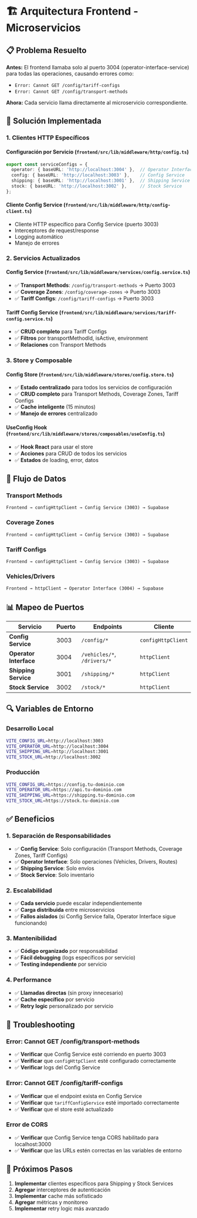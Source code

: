 # 🏗️ Arquitectura Frontend - Microservicios

## 📋 **Problema Resuelto**

**Antes:** El frontend llamaba solo al puerto 3004 (operator-interface-service) para todas las operaciones, causando errores como:
- `Error: Cannot GET /config/tariff-configs`
- `Error: Cannot GET /config/transport-methods`

**Ahora:** Cada servicio llama directamente al microservicio correspondiente.

## 🔧 **Solución Implementada**

### **1. Clientes HTTP Específicos**

#### **Configuración por Servicio** (`frontend/src/lib/middleware/http/config.ts`)
```typescript
export const serviceConfigs = {
  operator: { baseURL: 'http://localhost:3004' },  // Operator Interface
  config: { baseURL: 'http://localhost:3003' },    // Config Service
  shipping: { baseURL: 'http://localhost:3001' },  // Shipping Service
  stock: { baseURL: 'http://localhost:3002' },     // Stock Service
};
```

#### **Cliente Config Service** (`frontend/src/lib/middleware/http/config-client.ts`)
- Cliente HTTP específico para Config Service (puerto 3003)
- Interceptores de request/response
- Logging automático
- Manejo de errores

### **2. Servicios Actualizados**

#### **Config Service** (`frontend/src/lib/middleware/services/config.service.ts`)
- ✅ **Transport Methods**: `/config/transport-methods` → Puerto 3003
- ✅ **Coverage Zones**: `/config/coverage-zones` → Puerto 3003
- ✅ **Tariff Configs**: `/config/tariff-configs` → Puerto 3003

#### **Tariff Config Service** (`frontend/src/lib/middleware/services/tariff-config.service.ts`)
- ✅ **CRUD completo** para Tariff Configs
- ✅ **Filtros** por transportMethodId, isActive, environment
- ✅ **Relaciones** con Transport Methods

### **3. Store y Composable**

#### **Config Store** (`frontend/src/lib/middleware/stores/config.store.ts`)
- ✅ **Estado centralizado** para todos los servicios de configuración
- ✅ **CRUD completo** para Transport Methods, Coverage Zones, Tariff Configs
- ✅ **Cache inteligente** (15 minutos)
- ✅ **Manejo de errores** centralizado

#### **UseConfig Hook** (`frontend/src/lib/middleware/stores/composables/useConfig.ts`)
- ✅ **Hook React** para usar el store
- ✅ **Acciones** para CRUD de todos los servicios
- ✅ **Estados** de loading, error, datos

## 🎯 **Flujo de Datos**

### **Transport Methods**
```
Frontend → configHttpClient → Config Service (3003) → Supabase
```

### **Coverage Zones**
```
Frontend → configHttpClient → Config Service (3003) → Supabase
```

### **Tariff Configs**
```
Frontend → configHttpClient → Config Service (3003) → Supabase
```

### **Vehicles/Drivers**
```
Frontend → httpClient → Operator Interface (3004) → Supabase
```

## 📊 **Mapeo de Puertos**

| Servicio | Puerto | Endpoints | Cliente |
|----------|--------|-----------|---------|
| **Config Service** | 3003 | `/config/*` | `configHttpClient` |
| **Operator Interface** | 3004 | `/vehicles/*`, `/drivers/*` | `httpClient` |
| **Shipping Service** | 3001 | `/shipping/*` | `httpClient` |
| **Stock Service** | 3002 | `/stock/*` | `httpClient` |

## 🔍 **Variables de Entorno**

### **Desarrollo Local**
```bash
VITE_CONFIG_URL=http://localhost:3003
VITE_OPERATOR_URL=http://localhost:3004
VITE_SHIPPING_URL=http://localhost:3001
VITE_STOCK_URL=http://localhost:3002
```

### **Producción**
```bash
VITE_CONFIG_URL=https://config.tu-dominio.com
VITE_OPERATOR_URL=https://api.tu-dominio.com
VITE_SHIPPING_URL=https://shipping.tu-dominio.com
VITE_STOCK_URL=https://stock.tu-dominio.com
```

## ✅ **Beneficios**

### **1. Separación de Responsabilidades**
- ✅ **Config Service**: Solo configuración (Transport Methods, Coverage Zones, Tariff Configs)
- ✅ **Operator Interface**: Solo operaciones (Vehicles, Drivers, Routes)
- ✅ **Shipping Service**: Solo envíos
- ✅ **Stock Service**: Solo inventario

### **2. Escalabilidad**
- ✅ **Cada servicio** puede escalar independientemente
- ✅ **Carga distribuida** entre microservicios
- ✅ **Fallos aislados** (si Config Service falla, Operator Interface sigue funcionando)

### **3. Mantenibilidad**
- ✅ **Código organizado** por responsabilidad
- ✅ **Fácil debugging** (logs específicos por servicio)
- ✅ **Testing independiente** por servicio

### **4. Performance**
- ✅ **Llamadas directas** (sin proxy innecesario)
- ✅ **Cache específico** por servicio
- ✅ **Retry logic** personalizado por servicio

## 🚨 **Troubleshooting**

### **Error: Cannot GET /config/transport-methods**
- ✅ **Verificar** que Config Service esté corriendo en puerto 3003
- ✅ **Verificar** que `configHttpClient` esté configurado correctamente
- ✅ **Verificar** logs del Config Service

### **Error: Cannot GET /config/tariff-configs**
- ✅ **Verificar** que el endpoint exista en Config Service
- ✅ **Verificar** que `tariffConfigService` esté importado correctamente
- ✅ **Verificar** que el store esté actualizado

### **Error de CORS**
- ✅ **Verificar** que Config Service tenga CORS habilitado para localhost:3000
- ✅ **Verificar** que las URLs estén correctas en las variables de entorno

## 📝 **Próximos Pasos**

1. **Implementar** clientes específicos para Shipping y Stock Services
2. **Agregar** interceptores de autenticación
3. **Implementar** cache más sofisticado
4. **Agregar** métricas y monitoreo
5. **Implementar** retry logic más avanzado
